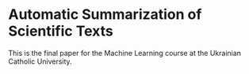 # Automatic Summarization of Scientific Texts

This is the final paper for the Machine Learning course at the Ukrainian Catholic University.
